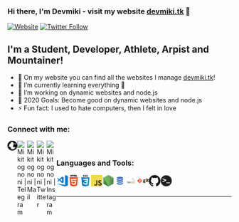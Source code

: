 ### Hi there, I'm Devmiki - visit my website [devmiki.tk][website] 👋

[![Website](https://img.shields.io/website?label=devmiki.tk&style=for-the-badge&url=https%3A%2F%2Fdevmiki.tk)](https://devmiki.tk)
[![Twitter Follow](https://img.shields.io/twitter/follow/Mikitognoni?color=1DA1F2&logo=twitter&style=for-the-badge)](https://twitter.com/intent/follow?original_referer=https%3A%2F%2Fgithub.com%2FDeveloperMikitognoni&screen_name=Mikitognoni)

## I'm a Student, Developer, Athlete, Arpist and Mountainer!

- 🔭 On my website you can find all the websites I manage [devmiki.tk][website]!
- 🌱 I’m currently learning everything 🤣
- 👯 I’m working on dynamic websites and node.js
- 🥅 2020 Goals: Become good on dynamic websites and node.js
- ⚡ Fun fact: I used to hate computers, then I felt in love

### Connect with me:

[<img align="left" alt="devmiki.tk" width="22px" src="https://raw.githubusercontent.com/iconic/open-iconic/master/svg/globe.svg" />][website]
[<img align="left" alt="Mikitognoni | Telegram" width="22px" src="https://cdn.jsdelivr.net/npm/simple-icons@v3/icons/telegram.svg" />][telegram]
[<img align="left" alt="Mikitognoni | Mail" width="22px" src="https://cdn.jsdelivr.net/npm/simple-icons@3.11.0/icons/mail-dot-ru.svg" />][mail]
[<img align="left" alt="Mikitognoni | Twitter" width="22px" src="https://cdn.jsdelivr.net/npm/simple-icons@v3/icons/twitter.svg" />][twitter]
[<img align="left" alt="Mikitognoni | Instagram" width="22px" src="https://cdn.jsdelivr.net/npm/simple-icons@v3/icons/instagram.svg" />][instagram]

<br />

### Languages and Tools:

[<img align="left" alt="Visual Studio Code" width="26px" src="https://raw.githubusercontent.com/github/explore/80688e429a7d4ef2fca1e82350fe8e3517d3494d/topics/visual-studio-code/visual-studio-code.png" />][website]
[<img align="left" alt="HTML5" width="26px" src="https://raw.githubusercontent.com/github/explore/80688e429a7d4ef2fca1e82350fe8e3517d3494d/topics/html/html.png" />][website]
[<img align="left" alt="CSS3" width="26px" src="https://raw.githubusercontent.com/github/explore/80688e429a7d4ef2fca1e82350fe8e3517d3494d/topics/css/css.png" />][website]
[<img align="left" alt="JavaScript" width="26px" src="https://raw.githubusercontent.com/github/explore/80688e429a7d4ef2fca1e82350fe8e3517d3494d/topics/javascript/javascript.png" />][website]
<!--[<img align="left" alt="React" width="26px" src="https://raw.githubusercontent.com/github/explore/80688e429a7d4ef2fca1e82350fe8e3517d3494d/topics/react/react.png" />][website]-->
[<img align="left" alt="Node.js" width="26px" src="https://raw.githubusercontent.com/github/explore/80688e429a7d4ef2fca1e82350fe8e3517d3494d/topics/nodejs/nodejs.png" />][website]
[<img align="left" alt="SQL" width="26px" src="https://raw.githubusercontent.com/github/explore/80688e429a7d4ef2fca1e82350fe8e3517d3494d/topics/sql/sql.png" />][website]
[<img align="left" alt="MySQL" width="26px" src="https://raw.githubusercontent.com/github/explore/80688e429a7d4ef2fca1e82350fe8e3517d3494d/topics/mysql/mysql.png" />][website]
[<img align="left" alt="Git" width="26px" src="https://raw.githubusercontent.com/github/explore/80688e429a7d4ef2fca1e82350fe8e3517d3494d/topics/git/git.png" />][website]
[<img align="left" alt="GitHub" width="26px" src="https://raw.githubusercontent.com/github/explore/78df643247d429f6cc873026c0622819ad797942/topics/github/github.png" />][website]
[<img align="left" alt="Terminal" width="26px" src="https://raw.githubusercontent.com/github/explore/80688e429a7d4ef2fca1e82350fe8e3517d3494d/topics/terminal/terminal.png" />][website]

<br />
<br />

---
<!--
### 📺 Latest YouTube Videos
-->
<!-- YOUTUBE:START -->
<!-- YOUTUBE:END -->
<!--
➡️ [more videos...](https://youtube.com/codestackr)

---

### 📕 Latest Blog Posts
-->
<!-- BLOG-POST-LIST:START -->
<!-- BLOG-POST-LIST:END -->
<!--
➡️ [more blog posts...](https://codestackr.com)

---

<details>
  <summary>:zap: Recent Github Activity</summary>
  -->
<!--START_SECTION:activity-->
<!--END_SECTION:activity-->
<!--
</details>

<details>
  <summary>:zap: Github Stats</summary>

  <img align="left" alt="codeSTACKr's Github Stats" src="https://github-readme-stats.codestackr.vercel.app/api?username=codeSTACKr&show_icons=true&hide_border=true" />

</details>
-->
[website]: https://devmiki.tk
[twitter]: https://twitter.com/Mikitognoni
[instagram]: https://instagram.com/Mikitognoni
[telegram]: https://t.me/Mikitognoni
[mail]: mailto://miki@devmiki.tk

